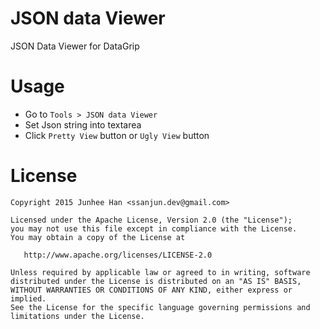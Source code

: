 # JSON data Viewer
JSON Data Viewer for DataGrip

# Usage
* Go to ```Tools > JSON data Viewer```
* Set Json string into textarea
* Click ```Pretty View``` button or ```Ugly View``` button

# License
```
Copyright 2015 Junhee Han <ssanjun.dev@gmail.com>

Licensed under the Apache License, Version 2.0 (the "License");
you may not use this file except in compliance with the License.
You may obtain a copy of the License at

   http://www.apache.org/licenses/LICENSE-2.0

Unless required by applicable law or agreed to in writing, software
distributed under the License is distributed on an "AS IS" BASIS,
WITHOUT WARRANTIES OR CONDITIONS OF ANY KIND, either express or implied.
See the License for the specific language governing permissions and
limitations under the License.
```
